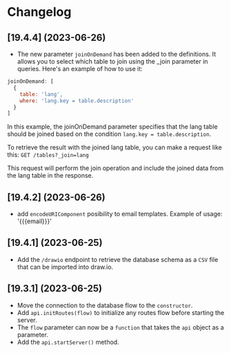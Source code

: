 # Changelog

## [19.4.4] (2023-06-26)

* The new parameter `joinOnDemand` has been added to the definitions. It allows you to select which table to join using the _join parameter in queries. Here's an example of how to use it:
```javascript
joinOnDemand: [
  {
    table: 'lang',
    where: 'lang.key = table.description'
  }
]
```

In this example, the joinOnDemand parameter specifies that the lang table should be joined based on the condition `lang.key = table.description`.

To retrieve the result with the joined lang table, you can make a request like this: `GET /tables?_join=lang`

This request will perform the join operation and include the joined data from the lang table in the response.

## [19.4.2] (2023-06-26)

* add `encodeURIComponent` posibility to email templates. Example of usage: '{{{email}}}'

## [19.4.1] (2023-06-25)

* Add the `/drawio` endpoint to retrieve the database schema as a `CSV` file that can be imported into draw.io.

## [19.3.1] (2023-06-25)

* Move the connection to the database flow to the `constructor`.
* Add `api.initRoutes(flow)` to initialize any routes flow before starting the server.
* The `flow` parameter can now be a `function` that takes the `api` object as a parameter.
* Add the `api.startServer()` method.
